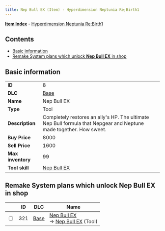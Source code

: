 ```yaml
---
title: Nep Bull EX (Item) - Hyperdimension Neptunia Re;Birth1
---
```


[**Item Index**](/neptunia/rb1/item/index.html) - [Hyperdimension Neptunia Re;Birth1](/neptunia/rb1)

## Contents

- [Basic information](#basic-information)
- [Remake System plans which unlock **Nep Bull EX** in shop](#remake-system-plans-which-unlock-nep-bull-ex-in-shop)
## Basic information

|   |   |
| -- | -- |
| **ID** | 8 |
| **DLC** | [Base](/neptunia/rb1/dlc/1-base.html) |
| **Name** | Nep Bull EX |
| **Type** | Tool |
| **Description** | Completely restores an ally's HP. The ultimate Nep Bull formula that Nepgear and Neptune made together. How sweet. |
| **Buy Price** | 8000 |
| **Sell Price** | 1600 |
| **Max inventory** | 99 |
| **Tool skill** | [Nep Bull EX](/neptunia/rb1/skill/1-10008-nep-bull-ex.html) |


## Remake System plans which unlock **Nep Bull EX** in shop

|    | ID | DLC | Name |
| -- | -- | --- | ---- |
| <input type="checkbox" id="rb1-remake-1-321" class="trackbox" /> | 321 | [Base](/neptunia/rb1/dlc/1-base.html) | [Nep Bull EX](/neptunia/rb1/remake/1-321-nep-bull-ex.html)<br /> → [Nep Bull EX](/neptunia/rb1/item/1-8-nep-bull-ex.html) (Tool) |
